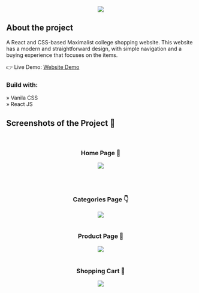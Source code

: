 <div align='center'><img src='https://user-images.githubusercontent.com/105128267/224688338-8f1f28b7-029b-4ed7-a567-86de0c44ff42.png'/></div>

<h2>About the project</h2>

<p>A React and CSS-based Maximalist college shopping website. This website has a modern and straightforward design, with simple navigation and a buying experience that focuses on the items.</p>


👉 Live Demo: <a href='https://maximalist.vercel.app/'>Website Demo</a>

<h3>Build with:</h3>

» Vanila CSS <br>
» React JS

<h2>Screenshots of the Project 📸</h2>
<br>

<h3 align='center'>Home Page 🏡</h3>

<div align='center'>
<img src='https://github.com/Darshan2923/Maximalist/assets/135990671/ef34394f-14ad-4e00-bcbe-0941aa5016c1.png'/>
</div>

<br><br>

<h3 align='center'>Categories Page 👇</h3>

<div align='center'>
<img src='https://github.com/Darshan2923/Maximalist/assets/135990671/1ee45dd8-e735-4e89-b4af-44ea4a4b8131.png'/>

<br>
<br>
<h3 align='center'>Product Page 🎁</h3>

<div align='center'>
<img src='https://github.com/Darshan2923/Maximalist/assets/135990671/94682001-5a9c-45e3-8453-d0d130a0ac5e.png'/>

<br>
<br>
<h3 align='center'>Shopping Cart 🛒</h3>

<div align='center'>
<img src='https://github.com/Darshan2923/Maximalist/assets/135990671/49b3819e-bf79-419b-9bdb-47e60fa19d40.png'/>

</div>





